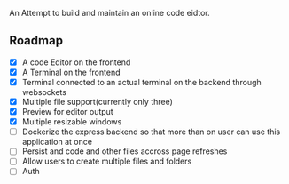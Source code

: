 An Attempt to build and maintain an online code eidtor.

## Roadmap

- [X] A code Editor on the frontend
- [X] A Terminal on the frontend
- [X] Terminal connected to an actual terminal on the backend through websockets
- [X] Multiple file support(currently only three)
- [X] Preview for editor output
- [X] Multiple resizable windows
- [ ] Dockerize the express backend so that more than on user can use this application at once
- [ ] Persist and code and other files accross page refreshes
- [ ] Allow users to create multiple files and folders
- [ ] Auth
